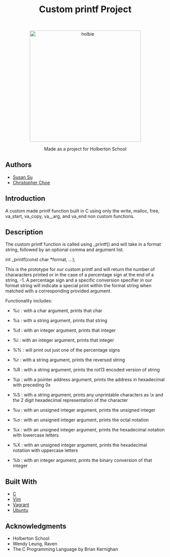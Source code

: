 
<h1 align ="center"> Custom printf Project </h1><br>
<p align="center">
	<a href="https://holbertonschool.com">
		<img alt="holbie" title="holbie" src="https://d1vki863cvir6c.cloudfront.net/uploads/topic/image/485/holberton_school.png" width="350">
	</a>
</p>
<p align="center">
Made as a project for Holberton School
</p>

## Authors

* [Susan Su](https://twitter.com/sususayshello)
* [Christopher Choe](https://twitter.com/chchchoe)

## Introduction

A custom made printf function built in C using only the write, malloc, free, va_start, va_copy, va__arg, and va_end non custom functions.

## Description

The custom printf function is called using \_printf() and will take in a format string, followed by an optional comma and argument list.

int \_printf(const char \*format, ...);

This is the prototype for our custom printf and will return the number of chararacters printed or in the case of a percentage sign at the end of a string, -1. A percentage sign and a specific conversion specifier in our format string will indicate a special print within the format string when matched with a corresponding provided argument.

Functionality includes:

* %c : with a char argument, prints that char

* %s : with a string argument, prints that string

* %d : with an integer argument, prints that integer

* %i : with an integer argument, prints that integer

* %% : will print out just one of the percentage signs

* %r : with a string argument, prints the reversed string

* %R : with a string argument, prints the rot13 encoded version of string

* %p : with a pointer address argument, prints the address in hexadecimal with preceding 0x

* %S : with a string argument, prints any unprintable characters as \x and the 2 digit hexadecimal representation of the character

* %u : with an unsigned integer argument, prints the unsigned integer

* %o : with an unsigned integer argument, prints the octal notation

* %x : with an unsigned integer argument, prints the hexadecimal notation with lowercase letters

* %X : with an unsigned integer argument, prints the hexadecimal notation with uppercase letters

* %b : with an integer argument, prints the binary conversion of that integer

## Built With

* [C](https://en.wikipedia.org/wiki/C_(programming_language))
* [Vim](https://www.vim.org/)
* [Vagrant](https://www.vagrantup.com/)
* [Ubuntu](https://www.ubuntu.com/)

## Acknowledgments

* Holberton School
* Wendy Leung, Raven
* The C Programming Language by Brian Kernighan

